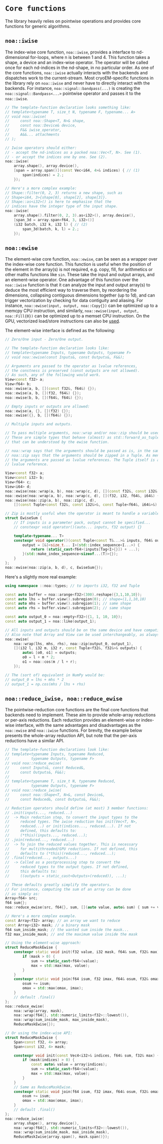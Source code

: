 # `Core functions`

The library heavily relies on pointwise operations and provides core functions for generic algorithms.

## `noa::iwise`

The index-wise core function, `noa::iwise`, provides a interface to nd-dimensional
for-loops, where n is between 1 and 4. This function takes a shape, a device and an index-wise
operator. The operator will be called once for each nd-indices in the nd-shape, in
no particular order. As one of the core functions, `noa::iwise` actually interacts with the
backends and dispatches work to the current-stream. Most cryoEM-specific functions in
the library rely on `noa::iwise` and never have to directly interact with the backends. For
instance, `noa::signal::bandpass(...)` is creating the `noa::signal::Bandpass<...>`
pointwise operator and passes it to the `noa::iwise`.

```c++
// The template-function declaration looks something like:
// template<typename T, size_t N, typename F, typename... A>
// void noa::iwise(
//     const noa::Shape<T, N>& shape,
//     const noa::Device& device,
//     F&& iwise_operator,
//     A&&... attachments
// );

// Iwise operators should either:
// - accept the nd-indices as a packed noa::Vec<T, N>. See (1).
// - or accept the indices one by one. See (2).
noa::iwise(
    array.shape(), array.device(),
    [span = array.span()](const Vec<i64, 4>& indices) { // (1)
        span(indices) = 2.;
    });

// Here's a more complex example:
// Shape::filter(0, 2, 3) returns a new shape, such as
// Shape<i64, 3>{shape[0], shape[2], shape[3]}.
// Shape::as<i32>() is here to emphasise that the
// indices have the integer type of the input shape.
noa::iwise(
    array.shape().filter(0, 2, 3).as<i32>(), array.device(),
    [span_3d = array.span<f64, 3, i32>()]
    (i32 batch, i32 k, i32 l) { // (2)
        span_3d(batch, k, l) = 2.;
    });
```


## `noa::ewise`

The element-wise core function, `noa::ewise`, can be seen as a wrapper over the index-wise
core function. This function is useful when the position of the element in the array(s)
is not required, e.g. copy, fill, for arithmetics or other maths functions like `sin`. These
take the input and output arrays, and an element-wise operator. One advantage of this
function over the `noa::iwise` function is that it can analyze the input and output array(s)
to deduce the most efficient way to traverse them, by reordering the dimensions, collapsing
contiguous dimensions together (up to 1d), and can trigger vectorization by checking for
data contiguity and aliasing. For instance, `noa::ewise(input, output, noa::Copy{})`
can be optimized up to a memcpy CPU instruction, and similarly, `noa::ewise(input, output, noa::Fill{0})`
can be optimized up to a memset CPU instruction. On the GPU, vectorized load/store instructions can also be [used](031_gpu_vectorization.md).

The element-wise interface is defined as the following:
```c++
// Zero/One input - Zero/One output.

// The template-function declaration looks like:
// template<typename Inputs, typename Outputs, typename F>
// void noa::ewise(const Inputs&, const Outputs&, F&&);

// Arguments are passed to the operator as lvalue references,
// the constness is preserved (const outputs are not allowed).
// As such, any of the following would work.
View<const f32> a;
View<f64> b;
noa::ewise(a, b, [](const f32&, f64&) {});
noa::ewise(a, b, [](f32, f64&) {});
noa::ewise(b, b, [](f64&, f64&) {});

// Empty inputs or outputs are allowed:
noa::ewise(a, {}, [](f32) {});
noa::ewise({}, b, [](f64&) {});
```

```c++
// Multiple inputs and outputs.

// To pass multiple arguments, noa::wrap and/or noa::zip should be used.
// These are simple types that behave (almost) as std::forward_as_tuple and
// that can be understood by the ewise function.

// noa::wrap says that the arguments should be passed as is, in the same order as specified.
// noa::zip says that the arguments should be zipped in a Tuple. As mentionned above,
// the arguments are passed as lvalue references. The Tuple itself is also passed as a
// lvalue reference.

View<const f32> a;
View<const i32> b;
View<f64> c;
View<i64> d;
noa::ewise(noa::wrap(a, b), noa::wrap(c, d), [](const f32&, const i32&, f64&, i64&) {});
noa::ewise(noa::wrap(a, b), noa::wrap(c, d), [](f32, i32, f64&, i64&) {}); // inputs by value
noa::ewise(noa::zip(a, b), noa::zip(c, d),
    [](const Tuple<const f32&, const i32&>&, const Tuple<f64&, i64&>&) {});

// Zip is mostly useful when the operator is meant to handle a variable number of inputs:
struct EwiseSum {
    // If inputs is a parameter pack, output cannot be specified...
    // constexpr void operator()(auto... inputs, f32 output) {}

    template<typename... T>
    constexpr void operator()(const Tuple<const T&...>& inputs, f64& output) { // ok
        output = [&]<size_t... I>(std::index_sequence<I...>) {
            return (static_cast<f64>(inputs[Tag<I>{}]) + ...);
        }(std::make_index_sequence<sizeof...(T)>{});
    }
};
noa::ewise(noa::zip(a, b, d), c, EwiseSum{});
```

Here's a slightly more real example:
```c++
using namespace ::noa::types; // to imports i32, f32 and Tuple

const auto buffer = noa::arange<f32>(300).reshape({3,1,10,10});
const auto lhs = buffer.view().subregion(0); // shape=(1,1,10,10)
const auto mhs = buffer.view().subregion(1); // same shape
const auto rhs = buffer.view().subregion(2); // same shape

const auto output_0 = noa::empty<f32>({1, 1, 10, 10});
const auto output_1 = noa::like(output_1);

// All inputs and outputs should be on the same device and have compatible shapes.
// Also note that Array and View can be used interchangeably, as always.
noa::ewise(
    noa::wrap(lhs, mhs, rhs), noa::zip(output_0, output_1),
    [](i32 l, i32 m, i32 r, const Tuple<f32&, f32&>& outputs) {
        auto& [o0, o1] = outputs;
        o0 = l + m * 2;
        o1 = noa::cos(m / l + r);
    });

// The (sort of) equivalent in NumPy would be:
// output_0 = lhs + mhs * 2
// output_1 = np.cos(mhs / lhs + rhs)
```


## `noa::reduce_iwise, noa::reduce_ewise`

The pointwise-reduction core functions are the final core functions that backends need to
implement. These aim to provide whole-array reductions or per-axis reductions. Each
reduction provides an element-wise or index-wise interface, with the same advantages and
disadvantages as the `noa::ewise` and `noa::iwise` functions. For brevity, the example
below presents the whole-array reduction API, but note that the per-axis reductions have a
similar API.

```c++
// The template-function declarations look like:
// template<typename Inputs, typename Reduced,
//          typename Outputs, typename F>
// void noa::reduce_ewise(
//     const Inputs&, const Reduced&,
//     const Outputs&, F&&);
//
// template<typename T, size_t N, typename Reduced,
//          typename Outputs, typename F>
// void noa::reduce_iwise(
//     const noa::Shape<T, N>&, const Device&,
//     const Reduced&, const Outputs&, F&&);

// Reduction operators should define (at most) 3 member functions:
// .init(inputs..., reduced...)
//  -> Main reduction step, to convert the input types to the
//     reduced types. The iwise reduction has init(Vec<T, N>,
//     reduced...) or init(indices..., reduced...). If not
//     defined, this defaults to:
//     (*this)(inputs..., reduced...);
// .join(reduced..., reduced...)
//  -> To join the reduced values together. This is necessary
//     for multithreaded/GPU reductions. If not defined, this
//     defaults to (*this)(reduced..., reduced...);
// .final(reduced..., outputs...)
//  -> Called as a postprocessing step to convert the
//     reduced types to the output types. If not defined,
//     this defaults to:
//     ((outputs = static_cast<Outputs>(reduced)), ...);

// These defaults greatly simplify the operators.
// For instance, computing the sum of an array can be done
// as simply as:
Array<f64> src;
f64 sum{};
noa::reduce_ewise(src, f64{}, sum, [](auto value, auto& sum) { sum += value; });

// Here's a more complex example.
const Array<f32> array; // an array we want to reduce
const Array<i32> mask; // a binary mask
f64 sum_inside_mask; // the wanted sum inside the mask...
f32 max_inside_mask; // and the maximum value inside the mask

// Using the element-wise approach:
struct ReduceMaskEwise {
    constexpr static void init(f32 value, i32 mask, f64& sum, f32& max) {
        if (mask > 0) {
            sum += static_cast<f64>(value);
            max = std::max(max, value);
        }
    }
    constexpr static void join(f64 isum, f32 imax, f64& osum, f32& omax) {
        osum += isum;
        omax = std::max(omax, imax);
    }
    // default .final()
};
noa::reduce_ewise(
    noa::wrap(array, mask),
    noa::wrap(f64{}, std::numeric_limits<f32>::lowest()),
    noa::wrap(sum_inside_mask, max_inside_mask),
    ReduceMaskEwise{});

// Or using the index-wise API:
struct ReduceMaskIwise {
    Span<const f32, 4> array;
    Span<const i32, 4> mask;

    constexpr void init(const Vec4<i32>& indices, f64& sum, f32& max) {
        if (mask(indices) > 0) {
            const auto& value = array(indices);
            sum += static_cast<f64>(value);
            max = std::max(max, value);
        }
    }
    // Same as ReduceMaskEwise.
    constexpr static void join(f64 isum, f32 imax, f64& osum, f32& omax) {
        osum += isum;
        omax = std::max(omax, imax);
    }
    // default .final()
};
noa::reduce_iwise(
    array.shape(), array.device(),
    noa::wrap(f64{}, std::numeric_limits<f32>::lowest()),
    noa::wrap(sum_inside_mask, max_inside_mask),
    ReduceMaskIwise{array.span(), mask.span()});
```
